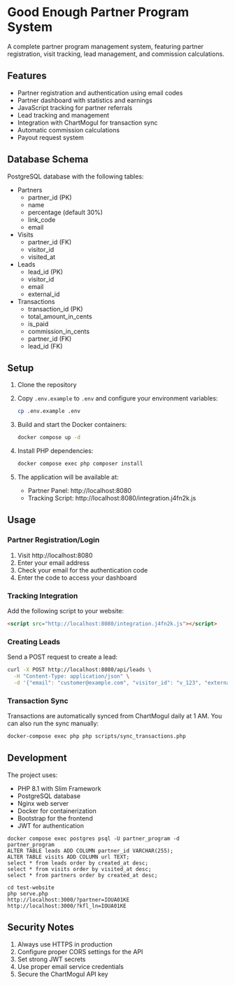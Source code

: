 # Good Enough Partner Program System

A complete partner program management system, featuring partner registration, visit tracking, lead management, and commission calculations.

## Features

- Partner registration and authentication using email codes
- Partner dashboard with statistics and earnings
- JavaScript tracking for partner referrals
- Lead tracking and management
- Integration with ChartMogul for transaction sync
- Automatic commission calculations
- Payout request system

## Database Schema

PostgreSQL database with the following tables:

- Partners
  - partner_id (PK)
  - name
  - percentage (default 30%)
  - link_code
  - email
- Visits
  - partner_id (FK)
  - visitor_id
  - visited_at
- Leads
  - lead_id (PK)
  - visitor_id
  - email
  - external_id
- Transactions
  - transaction_id (PK)
  - total_amount_in_cents
  - is_paid
  - commission_in_cents
  - partner_id (FK)
  - lead_id (FK)

## Setup

1. Clone the repository
2. Copy `.env.example` to `.env` and configure your environment variables:
   ```bash
   cp .env.example .env
   ```

3. Build and start the Docker containers:
   ```bash
   docker compose up -d
   ```

4. Install PHP dependencies:
   ```bash
   docker compose exec php composer install
   ```

5. The application will be available at:
   - Partner Panel: http://localhost:8080
   - Tracking Script: http://localhost:8080/integration.j4fn2k.js

## Usage

### Partner Registration/Login
1. Visit http://localhost:8080
2. Enter your email address
3. Check your email for the authentication code
4. Enter the code to access your dashboard

### Tracking Integration
Add the following script to your website:
```html
<script src="http://localhost:8080/integration.j4fn2k.js"></script>
```

### Creating Leads
Send a POST request to create a lead:
```bash
curl -X POST http://localhost:8080/api/leads \
  -H "Content-Type: application/json" \
  -d '{"email": "customer@example.com", "visitor_id": "v_123", "external_id": "cust_123"}'
```

### Transaction Sync
Transactions are automatically synced from ChartMogul daily at 1 AM. You can also run the sync manually:
```bash
docker-compose exec php php scripts/sync_transactions.php
```

## Development

The project uses:
- PHP 8.1 with Slim Framework
- PostgreSQL database
- Nginx web server
- Docker for containerization
- Bootstrap for the frontend
- JWT for authentication

```
docker compose exec postgres psql -U partner_program -d partner_program
ALTER TABLE leads ADD COLUMN partner_id VARCHAR(255);
ALTER TABLE visits ADD COLUMN url TEXT;
select * from leads order by created_at desc;
select * from visits order by visited_at desc;
select * from partners order by created_at desc;
```

```
cd test-website
php serve.php
http://localhost:3000/?partner=IOUA01KE
http://localhost:3000/?kfl_ln=IOUA01KE
```

## Security Notes

1. Always use HTTPS in production
2. Configure proper CORS settings for the API
3. Set strong JWT secrets
4. Use proper email service credentials
5. Secure the ChartMogul API key
